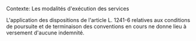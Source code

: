 Contexte: Les modalités d'exécution des services

L'application des dispositions de l'article L. 1241-6 relatives aux conditions de poursuite et de terminaison des conventions en cours ne donne lieu à versement d'aucune indemnité.